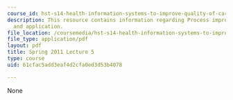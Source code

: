 ```yaml
---
course_id: hst-s14-health-information-systems-to-improve-quality-of-care-in-resource-poor-settings-spring-2012
description: This resource contains information regarding Process improvement theory
  and application.
file_location: /coursemedia/hst-s14-health-information-systems-to-improve-quality-of-care-in-resource-poor-settings-spring-2012/61cfac5add3eaf4d2cfa0ed3d53b4078_MITHST_S14S12_lec07_1105.pdf
file_type: application/pdf
layout: pdf
title: Spring 2011 Lecture 5
type: course
uid: 61cfac5add3eaf4d2cfa0ed3d53b4078

---
```

None